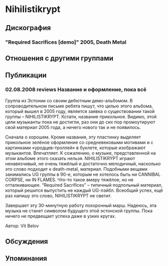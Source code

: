 # Nihilistikrypt



## Дискография

### "Required Sacrifices [demo]" 2005, Death Metal




## Отношения с другими группами


## Публикации

### 02.08.2008 reviews Название и оформление, пока всё

<P>Группа из Эстонии со своим дебютным демо-альбомом. В сопроводительном письме ребята пишут, что целью этого альбома, который вышел в 2005 году, является заявка о существовании такой группы – NIHILISTIKRYPT. Кстати, название прикольное. Видимо, этой цели музыканты пока не достигли, раз они до сих пор промоутируют свой материал 2005 года, а ничего нового так и не появилось.</P>
<P>Сначала о хорошем. Кроме названия, эту пластинку выделяет прикольное зелёное оформление со средневековыми мотивами и с картинками «уродцев-троллей» в буклете, которые изображают музыкантов. Впечатляет. К сожалению, о музыке, представленной на этом альбоме этого сказать нельзя. NIHILISTIKRYPT играют ненавязчивый, не очень тяжёлый и достаточно мелодичный, насколько это слово подходит к death-metal, материал. Подобными вещами занимались UG группы в 90-е, которым не хотелось быть ни CANNIBAL CORPSE, ни IN FLAMES. Что-то такое вмеру тяжёлое, но не отталкивающее. “Required Sacrifices” – типичный подпольный материал, который решится выпустить не каждый UG-лэйбл. Всеобщий успех, ещё раз напишу это слово, NIHILISTIKRYPT не светит.</P>
<P>Завершает эту 30-минутную работу похоронный марш. Надеюсь, эта музыка не станет символом будущего этой эстонской группы. Пока ничего не предвещает успеха даже в узких кругах.</P>
Автор: Vit Belov


## Обсуждения


## Упоминания

